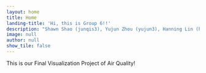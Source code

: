 ```yaml
---
layout: home
title: Home
landing-title: 'Hi, this is Group 6!!'
description: "Shawn Shao (junqis3), Yujun Zhou (yujun3), Hanning Lin (hanning4), Daniel Yao (daniel50), Safa Lakhany (slakha9)"
image: null
author: null
show_tile: false
---
```


This is our Final Visualization Project of Air Quality!
